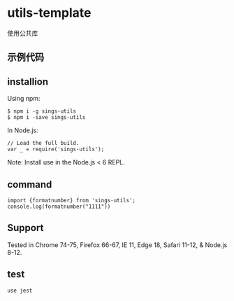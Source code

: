 

# utils-template

使用公共库

## 示例代码

## installion

Using npm:

```shell
$ npm i -g sings-utils
$ npm i -save sings-utils
```

In Node.js:

```shell
// Load the full build.
var _ = require('sings-utils');
```

Note:
Install use in the Node.js < 6 REPL.

## command

```shell
import {formatnumber} from 'sings-utils';
console.log(formatnumber("1111"))
```

## Support

Tested in Chrome 74-75, Firefox 66-67, IE 11, Edge 18, Safari 11-12, & Node.js 8-12.

## test

`use jest`
